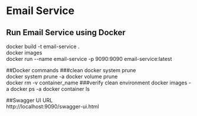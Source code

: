 # Email Service

## Run Email Service using Docker
docker build -t email-service .   
docker images   
docker run --name email-service -p 9090:9090 email-service:latest

##Docker commands
###clean
docker system prune   
docker system prune -a
docker volume prune  
docker rm -v container_name
###verify clean environment
docker images -a
docker ps -a
docker container ls

##Swagger UI URL  
http://localhost:9090/swagger-ui.html
